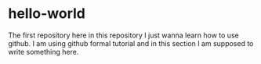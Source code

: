 # hello-world
The first repository
 here in this repository I just wanna learn how to use github. I am using github formal tutorial and in this section I am supposed to write something here.
